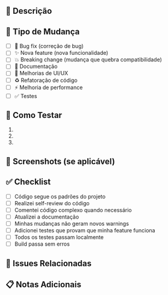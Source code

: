 ## 📝 Descrição

<!-- Descreva o que foi feito neste PR -->

## 🎯 Tipo de Mudança

- [ ] 🐛 Bug fix (correção de bug)
- [ ] ✨ Nova feature (nova funcionalidade)
- [ ] 💥 Breaking change (mudança que quebra compatibilidade)
- [ ] 📝 Documentação
- [ ] 🎨 Melhorias de UI/UX
- [ ] ♻️ Refatoração de código
- [ ] ⚡ Melhoria de performance
- [ ] ✅ Testes

## 🧪 Como Testar

<!-- Passo a passo para testar as mudanças -->

1.
2.
3.

## 📸 Screenshots (se aplicável)

<!-- Adicione screenshots ou GIFs se houver mudanças visuais -->

## ✅ Checklist

- [ ] Código segue os padrões do projeto
- [ ] Realizei self-review do código
- [ ] Comentei código complexo quando necessário
- [ ] Atualizei a documentação
- [ ] Minhas mudanças não geram novos warnings
- [ ] Adicionei testes que provam que minha feature funciona
- [ ] Todos os testes passam localmente
- [ ] Build passa sem erros

## 🔗 Issues Relacionadas

<!-- Mencione issues relacionadas: Closes #123, Fixes #456 -->

## 📋 Notas Adicionais

<!-- Qualquer informação adicional relevante -->

